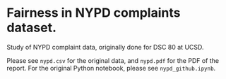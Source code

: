 # Fairness in NYPD complaints dataset.
Study of NYPD complaint data, originally done for DSC 80 at UCSD.

Please see `nypd.csv` for the original data, and `nypd.pdf` for the PDF of the report. For the original Python notebook, please see `nypd_github.ipynb`.
